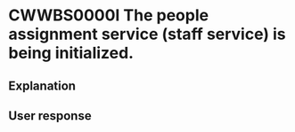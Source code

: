 # CWWBS0000I The people assignment service (staff service) is being initialized.

## Explanation

## User response